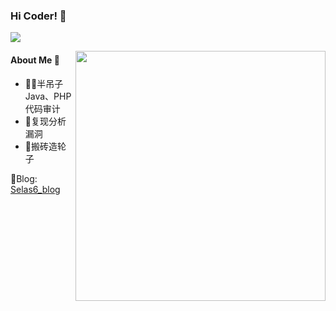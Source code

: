 ### Hi Coder! 👋
![](https://visitor-badge.glitch.me/badge?page_id=Seals6.Seals6)

<img align='right' src="https://github-readme-stats.vercel.app/api?username=Seals6&show_icons=true&theme=radical&bg_color=30,e96443,904e95&title_color=fff&text_color=fff" width="400">

#### About Me 🥷
- 🧑‍💻半吊子Java、PHP代码审计
- 👾复现分析漏洞
- 🚀搬砖造轮子

🌟Blog: [Selas6_blog](http://blog.seals6.top)  
